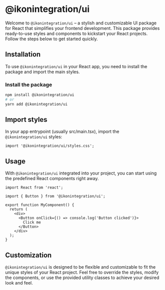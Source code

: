 # @ikonintegration/ui

Welcome to `@ikonintegration/ui` – a stylish and customizable UI package for React that simplifies your frontend development. This package provides ready-to-use styles and components to kickstart your React projects. Follow the steps below to get started quickly.

## Installation

To use `@ikonintegration/ui` in your React app, you need to install the package and import the main styles.

### Install the package

```bash
npm install @ikonintegration/ui
# or
yarn add @ikonintegration/ui
```

## Import styles

In your app entrypoint (usually src/main.tsx), import the `@ikonintegration/ui` styles:

```tsx
import '@ikonintegration/ui/styles.css';
```

## Usage

With `@ikonintegration/ui` integrated into your project, you can start using the predefined React components right away.

```tsx
import React from 'react';

import { Button } from '@ikonintegration/ui';

export function MyComponent() {
  return (
    <div>
      <Button onClick={() => console.log('Button clicked')}>
        Click me
      </Button>
    </div>
  );
}
```

## Customization

`@ikonintegration/ui` is designed to be flexible and customizable to fit the unique styles of your React project. Feel free to override the styles, modify the components, or use the provided utility classes to achieve your desired look and feel.
